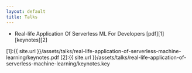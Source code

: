 ```yaml
---
layout: default
title: Talks
---
```

* Real-life Application Of Serverless ML For Developers [pdf][1] [keynotes][2]

[1]:{{ site.url }}/assets/talks/real-life-application-of-serverless-machine-learning/keynotes.pdf
[2]:{{ site.url }}/assets/talks/real-life-application-of-serverless-machine-learning/keynotes.key